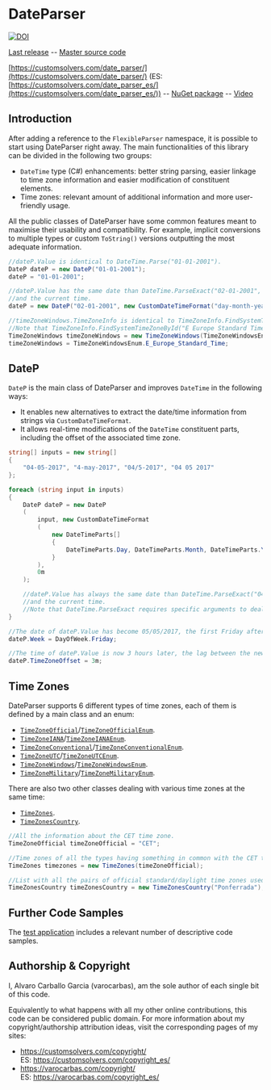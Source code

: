 # DateParser

[![DOI](https://zenodo.org/badge/DOI/10.5281/zenodo.573734.svg)](https://doi.org/10.5281/zenodo.573734)

[Last release](https://github.com/varocarbas/FlexibleParser/releases/tag/DateParser_1.0.6337.38019) -- [Master source code](https://github.com/varocarbas/FlexibleParser/tree/master/all_code/DateParser/Source)

[https://customsolvers.com/date_parser/](https://customsolvers.com/date_parser/) (ES: [https://customsolvers.com/date_parser_es/](https://customsolvers.com/date_parser_es/)) -- [NuGet package](https://www.nuget.org/packages/DateParser/) -- [Video](https://www.youtube.com/watch?v=E2JT2w66uyc)

## Introduction

After adding a reference to the ```FlexibleParser``` namespace, it is possible to start using DateParser right away. The main functionalities of this library can be divided in the following two groups:
- ```DateTime``` type (C#) enhancements: better string parsing, easier linkage to time zone information and easier modification of constituent elements.
- Time zones: relevant amount of additional information and more user-friendly usage. 

All the public classes of DateParser have some common features meant to maximise their usability and compatibility. For example, implicit conversions to multiple types or custom ```ToString()``` versions outputting the most adequate information.

```C#
//dateP.Value is identical to DateTime.Parse("01-01-2001").
DateP dateP = new DateP("01-01-2001"); 
dateP = "01-01-2001";

//dateP.Value has the same date than DateTime.ParseExact("02-01-2001", "dd-MM-yyyy", CultureInfo.CurrentCulture)
//and the current time.
dateP = new DateP("02-01-2001", new CustomDateTimeFormat("day-month-year"));

//timeZoneWindows.TimeZoneInfo is identical to TimeZoneInfo.FindSystemTimeZoneById("E. Europe Standard Time").
//Note that TimeZoneInfo.FindSystemTimeZoneById("E Europe Standard Time") triggers an exception.
TimeZoneWindows timeZoneWindows = new TimeZoneWindows(TimeZoneWindowsEnum.E_Europe_Standard_Time);
timeZoneWindows = TimeZoneWindowsEnum.E_Europe_Standard_Time;
```

## DateP

```DateP``` is the main class of DateParser and improves ```DateTime``` in the following ways:
- It enables new alternatives to extract the date/time information from strings via ```CustomDateTimeFormat```. 
- It allows real-time modifications of the ```DateTime``` constituent parts, including the offset of the associated time zone. 


```C#
string[] inputs = new string[]
{
    "04-05-2017", "4-may-2017", "04/5-2017", "04 05 2017"
};

foreach (string input in inputs)
{
    DateP dateP = new DateP
    (
        input, new CustomDateTimeFormat
        (
            new DateTimeParts[]
            {
                DateTimeParts.Day, DateTimeParts.Month, DateTimeParts.Year
            }
        ), 
        0m
    );

    //dateP.Value has always the same date than DateTime.ParseExact("04-05-2017", "dd-MM-yyyy", CultureInfo.CurrentCulture)
    //and the current time.
    //Note that DateTime.ParseExact requires specific arguments to deal with each input string. 
}

//The date of dateP.Value has become 05/05/2017, the first Friday after 04/05/2017.
dateP.Week = DayOfWeek.Friday;

//The time of dateP.Value is now 3 hours later, the lag between the new offset and the original one.
dateP.TimeZoneOffset = 3m;
```

## Time Zones

DateParser supports 6 different types of time zones, each of them is defined by a main class and an enum:
- [```TimeZoneOfficial```](https://github.com/varocarbas/FlexibleParser/blob/master/all_code/DateParser/Source/TimeZones/Types/Official/TimeZones_Types_Official_Constructors.cs)/[```TimeZoneOfficialEnum```](https://github.com/varocarbas/FlexibleParser/blob/master/all_code/DateParser/Source/TimeZones/Types/Official/Hardcoding/TimeZones_Types_Official_Hardcoding_Main.cs). 
- [```TimeZoneIANA```](https://github.com/varocarbas/FlexibleParser/blob/master/all_code/DateParser/Source/TimeZones/Types/IANA/TimeZones_Types_IANA_Constructors.cs)/[```TimeZoneIANAEnum```](https://github.com/varocarbas/FlexibleParser/blob/master/all_code/DateParser/Source/TimeZones/Types/IANA/Hardcoding/TimeZones_Types_IANA_Hardcoding_Main.cs).
- [```TimeZoneConventional```](https://github.com/varocarbas/FlexibleParser/blob/master/all_code/DateParser/Source/TimeZones/Types/Conventional/TimeZones_Types_Conventional_Constructors.cs)/[```TimeZoneConventionalEnum```](https://github.com/varocarbas/FlexibleParser/blob/master/all_code/DateParser/Source/TimeZones/Types/Conventional/TimeZones_Types_Conventional_Hardcoding.cs).
- [```TimeZoneUTC```](https://github.com/varocarbas/FlexibleParser/blob/master/all_code/DateParser/Source/TimeZones/Types/UTC/TimeZones_Types_UTC_Constructors.cs)/[```TimeZoneUTCEnum```](https://github.com/varocarbas/FlexibleParser/blob/master/all_code/DateParser/Source/TimeZones/Types/UTC/TimeZones_Types_UTC_Hardcoding.cs).
- [```TimeZoneWindows```](https://github.com/varocarbas/FlexibleParser/blob/master/all_code/DateParser/Source/TimeZones/Types/Windows/TimeZones_Types_Windows_Constructors.cs)/[```TimeZoneWindowsEnum```](https://github.com/varocarbas/FlexibleParser/blob/master/all_code/DateParser/Source/TimeZones/Types/Windows/TimeZones_Types_Windows_Hardcoding.cs).
- [```TimeZoneMilitary```](https://github.com/varocarbas/FlexibleParser/blob/master/all_code/DateParser/Source/TimeZones/Types/Military/TimeZones_Types_Military_Constructors.cs)/[```TimeZoneMilitaryEnum```](https://github.com/varocarbas/FlexibleParser/blob/master/all_code/DateParser/Source/TimeZones/Types/Military/TimeZones_Types_Military_Hardcoding.cs).

There are also two other classes dealing with various time zones at the same time:
- [```TimeZones```](https://github.com/varocarbas/FlexibleParser/blob/master/all_code/DateParser/Source/TimeZones/Basic/Constructors/MainClass/TimeZones_Basic_Constructors_MainClass_Main.cs). 
- [```TimeZonesCountry```](https://github.com/varocarbas/FlexibleParser/blob/master/all_code/DateParser/Source/TimeZones/Country/TimeZones_Country_Constructors.cs). 


```C#
//All the information about the CET time zone.
TimeZoneOfficial timeZoneOfficial = "CET";

//Time zones of all the types having something in common with the CET time zone.
TimeZones timezones = new TimeZones(timeZoneOfficial); 

//List with all the pairs of official standard/daylight time zones used in Ponferrada's country (i.e., Spain).
TimeZonesCountry timeZonesCountry = new TimeZonesCountry("Ponferrada"); 
```

## Further Code Samples
The [test application](https://github.com/varocarbas/FlexibleParser/blob/master/all_code/Test/Parts/DateParser.cs) includes a relevant number of descriptive code samples. 

## Authorship & Copyright
I, Alvaro Carballo Garcia (varocarbas), am the sole author of each single bit of this code.

Equivalently to what happens with all my other online contributions, this code can be considered public domain. For more information about my copyright/authorship attribution ideas, visit the corresponding pages of my sites:
- https://customsolvers.com/copyright/<br/> 
ES: https://customsolvers.com/copyright_es/
- https://varocarbas.com/copyright/<br/>
ES: https://varocarbas.com/copyright_es/
